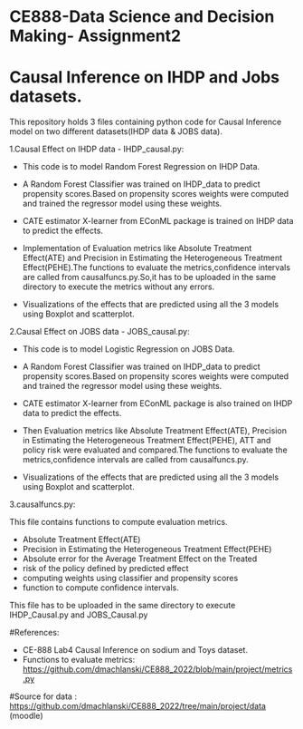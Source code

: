 # CE888-Data Science and Decision Making- Assignment2
# Causal Inference on IHDP and Jobs datasets.

This repository holds  3 files containing python code for Causal Inference model on two different datasets(IHDP data & JOBS data).

1.Causal Effect on IHDP data - IHDP_causal.py: 

  - This code is to model Random Forest Regression on IHDP Data.

  - A Random Forest Classifier was trained on IHDP_data to predict propensity scores.Based on propensity scores weights were computed and trained the regressor model      using these weights.

  - CATE estimator X-learner from EConML package is trained on IHDP data to predict the effects.

  - Implementation of Evaluation metrics like Absolute Treatment Effect(ATE) and Precision in Estimating the Heterogeneous Treatment Effect(PEHE).The functions to          evaluate the metrics,confidence intervals are called from causalfuncs.py.So,it has to be uploaded in the same directory to execute the metrics without any errors.

  - Visualizations of the effects that are predicted using all the 3 models using Boxplot and scatterplot.

2.Causal Effect on JOBS data - JOBS_causal.py:

- This code is to model Logistic Regression on JOBS Data.

- A Random Forest Classifier was trained on IHDP_data to predict propensity scores.Based on propensity scores weights were computed and trained the regressor model using these weights.

- CATE estimator X-learner from EConML package is also trained on IHDP data to predict the effects.

- Then Evaluation metrics like Absolute Treatment Effect(ATE), Precision in Estimating the Heterogeneous Treatment Effect(PEHE), ATT and policy risk were evaluated and compared.The functions to evaluate the metrics,confidence intervals are called from causalfuncs.py.

- Visualizations of the effects that are predicted using all the 3 models using Boxplot and scatterplot.

3.causalfuncs.py:

This file contains functions to compute evaluation metrics. 
- Absolute Treatment Effect(ATE) 
- Precision in Estimating the Heterogeneous Treatment Effect(PEHE)
- Absolute error for the Average Treatment Effect on the Treated
- risk of the policy defined by predicted effect
- computing weights using classifier and propensity scores
- function to compute confidence intervals.

This file has to be uploaded in the same directory to execute IHDP_Causal.py and JOBS_Causal.py


#References:

- CE-888 Lab4 Causal Inference on sodium and Toys dataset.
- Functions to evaluate metrics: https://github.com/dmachlanski/CE888_2022/blob/main/project/metrics.py

#Source for data : https://github.com/dmachlanski/CE888_2022/tree/main/project/data (moodle)

